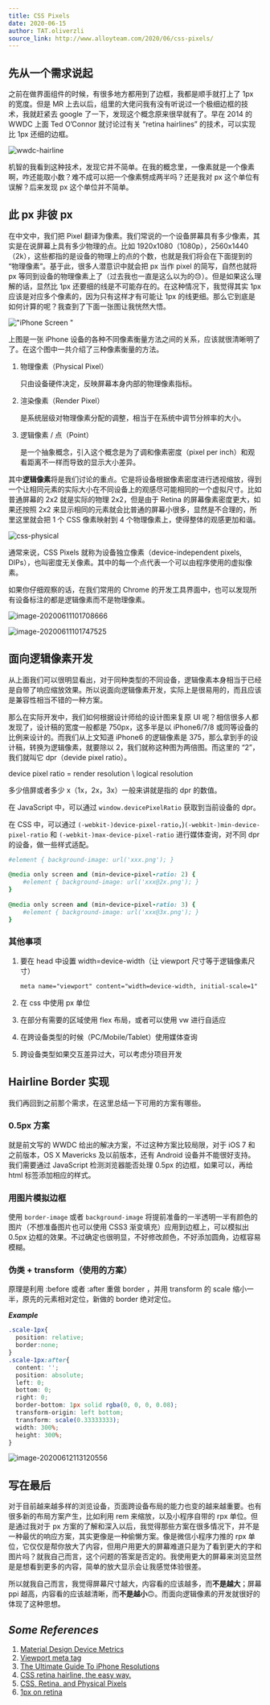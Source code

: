 ```yaml
---
title: CSS Pixels
date: 2020-06-15
author: TAT.oliverzli
source_link: http://www.alloyteam.com/2020/06/css-pixels/
---
```


<!-- {% raw %} - for jekyll -->

## 先从一个需求说起

之前在做界面组件的时候，有很多地方都用到了边框，我都是顺手就打上了 1px 的宽度。但是 MR 上去以后，组里的大佬问我有没有听说过一个极细边框的技术，我就赶紧去 google 了一下，发现这个概念原来很早就有了。早在 2014 的 WWDC 上面 Ted O’Connor 就讨论过有关 “retina hairlines” 的技术，可以实现比 1px 还细的边框。

![wwdc-hairline](https://pic.intellizhi.cn/blogimg/wwdc-hairline.png)

机智的我看到这种技术，发现它并不简单。在我的概念里，一像素就是一个像素啊，咋还能取小数？难不成可以把一个像素劈成两半吗？还是我对 px 这个单位有误解？后来发现 px 这个单位并不简单。

## 此 px 非彼 px

在中文中，我们把 Pixel 翻译为像素。我们常说的一个设备屏幕具有多少像素，其实是在说屏幕上具有多少物理的点。比如 1920x1080（1080p），2560x1440（2k），这些都指的是设备的物理上的点的个数，也就是我们将会在下面提到的 “物理像素”。基于此，很多人潜意识中就会把 px 当作 pixel 的简写，自然也就将 px 等同到设备的物理像素上了（过去我也一直是这么以为的😓）。但是如果这么理解的话，显然比 1px 还要细的线是不可能存在的。在这种情况下，我觉得其实 1px 应该是对应多个像素的，因为只有这样才有可能让 1px 的线更细。那么它到底是如何计算的呢？我查到了下面一张图让我恍然大悟。

!["iPhone Screen "](https://pic.intellizhi.cn/blogimg/iphone-pic.svg)

上图是一张 iPhone 设备的各种不同像素衡量方法之间的关系，应该就很清晰明了了。在这个图中一共介绍了三种像素衡量的方法。

1.  物理像素（Physical Pixel）

    只由设备硬件决定，反映屏幕本身内部的物理像素指标。
2.  渲染像素（Render Pixel）

    是系统层级对物理像素分配的调整，相当于在系统中调节分辨率的大小。
3.  逻辑像素 / 点（Point）

    是一个抽象概念，引入这个概念是为了调和像素密度（pixel per inch）和观看距离不一样而导致的显示大小差异。

其中**逻辑像素**将是我们讨论的重点。它是将设备根据像素密度进行透视缩放，得到一个让相同元素的实际大小在不同设备上的观感尽可能相同的一个虚拟尺寸。比如普通屏幕的 2x2 就是实际的物理 2x2，但是由于 Retina 的屏幕像素密度更大，如果还按照 2x2 来显示相同的元素就会比普通的屏幕小很多，显然是不合理的，所里这里就会把 1 个 CSS 像素映射到 4 个物理像素上，使得整体的观感更加和谐。

![css-physical](https://pic.intellizhi.cn/blogimg/css-physical.jpeg)

通常来说，CSS Pixels 就称为设备独立像素（device-independent pixels, DIPs），也叫密度无关像素。其中的每一个点代表一个可以由程序使用的虚拟像素。

如果你仔细观察的话，在我们常用的 Chrome 的开发工具界面中，也可以发现所有设备标注的都是逻辑像素而不是物理像素。

![image-20200611101708666](https://pic.intellizhi.cn/blogimg/image-20200611101708666.png)

![image-20200611101747525](https://pic.intellizhi.cn/blogimg/image-20200611101747525.png)

## 面向逻辑像素开发

从上面我们可以很明显看出，对于同种类型的不同设备，逻辑像素本身相当于已经是自带了响应缩放效果。所以说面向逻辑像素开发，实际上是很易用的，而且应该是兼容性相当不错的一种方案。

那么在实际开发中，我们如何根据设计师给的设计图来复原 UI 呢？相信很多人都发现了，设计稿的宽度一般都是 750px，这多半是以 iPhone6/7/8 或同等设备的比例来设计的。而我们从上文知道 iPhone6 的逻辑像素是 375，那么拿到手的设计稿，转换为逻辑像素，就要除以 2，我们就称这种图为两倍图。而这里的 “2”，我们就叫它 dpr（devide pixel ratio）。

device pixel ratio = render resolution \\ logical resolution

多少倍屏或者多少 x（1x，2x，3x）一般来讲就是指的 dpr 的数值。

在 JavaScript 中，可以通过 `window.devicePixelRatio` 获取到当前设备的 dpr。

在 CSS 中，可以通过 `(-webkit-)device-pixel-ratio`，)`(-webkit-)min-device-pixel-ratio` 和 `(-webkit-)max-device-pixel-ratio` 进行媒体查询，对不同 dpr 的设备，做一些样式适配。

```ruby
#element { background-image: url('xxx.png'); }
 
@media only screen and (min-device-pixel-ratio: 2) {
    #element { background-image: url('xxx@2x.png'); }
}
 
@media only screen and (min-device-pixel-ratio: 3) {
    #element { background-image: url('xxx@3x.png'); }
}
```

### 其他事项

1.  要在 head 中设置 width=device-width（让 viewport 尺寸等于逻辑像素尺寸）

    ```html
    meta name="viewport" content="width=device-width, initial-scale=1"
    ```
2.  在 css 中使用 px 单位
3.  在部分有需要的区域使用 flex 布局，或者可以使用 vw 进行自适应
4.  在跨设备类型的时候（PC/Mobile/Tablet）使用媒体查询
5.  跨设备类型如果交互差异过大，可以考虑分项目开发

## Hairline Border 实现

我们再回到之前那个需求，在这里总结一下可用的方案有哪些。

### 0.5px 方案

就是前文写的 WWDC 给出的解决方案，不过这种方案比较局限，对于 iOS 7 和之前版本，OS X Mavericks 及以前版本，还有 Android 设备并不能很好支持。我们需要通过 JavaScript 检测浏览器能否处理 0.5px 的边框，如果可以，再给 html 标签添加相应的样式。

### 用图片模拟边框

使用 `border-image` 或者 `background-image` 将提前准备的一半透明一半有颜色的图片（不想准备图片也可以使用 CSS3 渐变填充）应用到边框上，可以模拟出 0.5px 边框的效果。不过确定也很明显，不好修改颜色，不好添加圆角，边框容易模糊。

### 伪类 + transform（使用的方案）

原理是利用 :before 或者 :after 重做 border ，并用 transform 的 scale 缩小一半，原先的元素相对定位，新做的 border 绝对定位。

**_Example_**

```css
.scale-1px{
  position: relative;
  border:none;
}
.scale-1px:after{
  content: '';
  position: absolute;
  left: 0;
  bottom: 0;
  right: 0;
  border-bottom: 1px solid rgba(0, 0, 0, 0.08);
  transform-origin: left bottom;
  transform: scale(0.33333333);
  width: 300%;
  height: 300%;
}
```

![image-20200612113120556](https://pic.intellizhi.cn/blogimg/image-20200612113120556.png)

## 写在最后

对于目前越来越多样的浏览设备，页面跨设备布局的能力也变的越来越重要。也有很多新的布局方案产生，比如利用 rem 来缩放，以及小程序自带的 rpx 单位。但是通过我对于 px 方案的了解和深入以后，我觉得那些方案在很多情况下，并不是一种最优的响应方案，其实更像是一种偷懒方案。像是微信小程序力推的 rpx 单位，它仅仅是帮你放大了内容，但用户用更大的屏幕难道只是为了看到更大的字和图片吗？就我自己而言，这个问题的答案是否定的。我使用更大的屏幕来浏览显然是是想看到更多的内容，简单的放大显示会让我感觉体验很差。

所以就我自己而言，我觉得屏幕尺寸越大，内容看的应该越多，而**不是越大**；屏幕 ppi 越高，内容看的应该越清晰，而**不是越小**🙃。而面向逻辑像素的开发就很好的体现了这种思想。

## _Some References_

1.  [Material Design Device Metrics](https://material.io/resources/devices/)
2.  [Viewport meta tag](https://developer.mozilla.org/en-US/docs/Mozilla/Mobile/Viewport_meta_tag)
3.  [The Ultimate Guide To iPhone Resolutions](https://www.paintcodeapp.com/news/ultimate-guide-to-iphone-resolutions)
4.  [CSS retina hairline, the easy way.](http://dieulot.net/css-retina-hairline)
5.  [CSS, Retina, and Physical Pixels](https://n12v.com/css-retina-and-physical-pixels/)
6.  [1px on retina](http://efe.baidu.com/blog/1px-on-retina/)


<!-- {% endraw %} - for jekyll -->